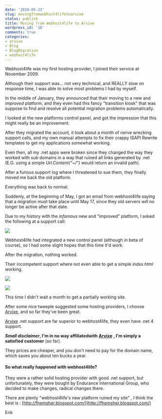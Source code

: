 ```yaml
---
date: '2010-05-23'
slug: movingfromwebhost4lifetoarvixe
status: publish
title: Moving from Webhost4life to Arvixe
wordpress_id: '18'
comments: true
categories:
- arvixe
- Blog
- BlogMigration
- webhost4life
---
```


Webhost4life was my first hosting provider, I joined their service at November 2009.

Although their support was… not very technical, and REALLY slow on response time, I was able to solve most problems I had by myself.

In the middle of January, they announced that their moving to a new and _improved_ platform, and they even had this fancy "transition kiosk" that was suppose to find and resolve all potential migration problems automatically.

I looked at the new platforms control panel, and got the impression that this might really be an improvement.

After they migrated the account, it took about a month of nerve wrecking support calls, and my own manual attempts to fix their crappy ISAPI Rewrite templates to get my applications somewhat working.

Even then, all my .net apps were broken since they changed the way they worked with sub domains in a way that ruined all links generated by .net (E.G. using a simple _Url.Content("~/")_ would return an invalid path).

After a furious support log where I threatened to sue them, they finally moved me back the old platform.

Everything was back to normal.

Suddenly, at the beginning of May, I got an email from webhost4life saying that a migration must take place until May 17, since they old servers will no longer be active after that date.

Due to my history with the _infamous_ new and "improved" platform, I asked the following at a support call:

![](/images/Webhost4life3.png)

Webhost4life had integrated a new control panel (although in beta of course), so I had some slight hopes that this time it'd work.

After the migration, nothing worked.

Their incompetent support where not even able to get a simple _index.html_ working.

![](/images/Webhost4life23.png)

![](/images/Webhost4life33.png)

This time I didn't wait a month to get a partially working site.

After some nice tweeple suggested some hosting providers, I choose [Arvixe](http://arvixe.com), and so far they've been great.

[Arvixe](http://arvixe.com) .net support are far superior to webhost4life, they even have .net 4 support.

**_Small disclaimer_, I'm in no way affiliatedwith** [**Arvixe**](http://arvixe.com) **, I'm simply a satisfied customer** (so far).

They prices are cheaper, and you don't need to pay for the domain name, which saves you about ten bucks a year.

#### So what really happened with webhost4life?

They were a rather solid hosting provider with good .net support, but unfortunately, they were bought by Endurance International Group, who decided to make changes, radical changes there.

There are plenty "webhost4life's new platform ruined my site" , I think the best is : [http://fhemsher.blogspot.com/](http://fhemsher.blogspot.com/) 

Erik
